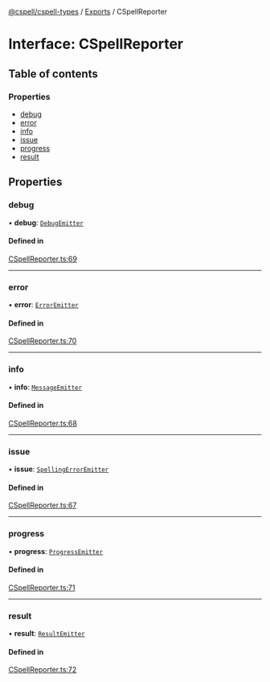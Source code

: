 [@cspell/cspell-types](../README.md) / [Exports](../modules.md) / CSpellReporter

# Interface: CSpellReporter

## Table of contents

### Properties

- [debug](CSpellReporter.md#debug)
- [error](CSpellReporter.md#error)
- [info](CSpellReporter.md#info)
- [issue](CSpellReporter.md#issue)
- [progress](CSpellReporter.md#progress)
- [result](CSpellReporter.md#result)

## Properties

### debug

• **debug**: [`DebugEmitter`](../modules.md#debugemitter)

#### Defined in

[CSpellReporter.ts:69](https://github.com/streetsidesoftware/cspell/blob/b33453b/packages/cspell-types/src/CSpellReporter.ts#L69)

___

### error

• **error**: [`ErrorEmitter`](../modules.md#erroremitter)

#### Defined in

[CSpellReporter.ts:70](https://github.com/streetsidesoftware/cspell/blob/b33453b/packages/cspell-types/src/CSpellReporter.ts#L70)

___

### info

• **info**: [`MessageEmitter`](../modules.md#messageemitter)

#### Defined in

[CSpellReporter.ts:68](https://github.com/streetsidesoftware/cspell/blob/b33453b/packages/cspell-types/src/CSpellReporter.ts#L68)

___

### issue

• **issue**: [`SpellingErrorEmitter`](../modules.md#spellingerroremitter)

#### Defined in

[CSpellReporter.ts:67](https://github.com/streetsidesoftware/cspell/blob/b33453b/packages/cspell-types/src/CSpellReporter.ts#L67)

___

### progress

• **progress**: [`ProgressEmitter`](../modules.md#progressemitter)

#### Defined in

[CSpellReporter.ts:71](https://github.com/streetsidesoftware/cspell/blob/b33453b/packages/cspell-types/src/CSpellReporter.ts#L71)

___

### result

• **result**: [`ResultEmitter`](../modules.md#resultemitter)

#### Defined in

[CSpellReporter.ts:72](https://github.com/streetsidesoftware/cspell/blob/b33453b/packages/cspell-types/src/CSpellReporter.ts#L72)
